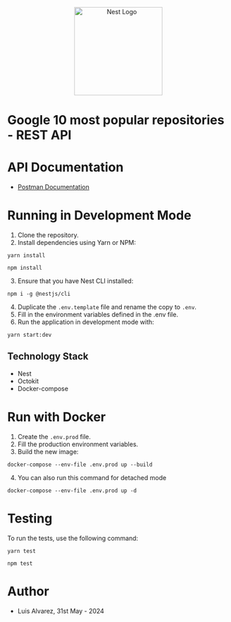<p align="center">
  <a href="http://nestjs.com/" target="blank"><img src="https://nestjs.com/img/logo-small.svg" width="200" alt="Nest Logo" /></a>
</p>

# Google 10 most popular repositories - REST API

# API Documentation

-   [Postman Documentation](https://documenter.getpostman.com/view/9910504/2sA3QtdB3f)

# Running in Development Mode

1. Clone the repository.
2. Install dependencies using Yarn or NPM:

```
yarn install
```

```
npm install
```

3. Ensure that you have Nest CLI installed:

```
npm i -g @nestjs/cli
```

4. Duplicate the `.env.template` file and rename the copy to `.env`.
5. Fill in the environment variables defined in the .env file.
6. Run the application in development mode with:

```
yarn start:dev
```

## Technology Stack

-   Nest
-   Octokit
-   Docker-compose

# Run with Docker

1. Create the `.env.prod` file.
2. Fill the production environment variables.
3. Build the new image:

```
docker-compose --env-file .env.prod up --build
```

4. You can also run this command for detached mode

```
docker-compose --env-file .env.prod up -d
```

# Testing

To run the tests, use the following command:

```
yarn test
```

```
npm test
```

# Author

-   Luis Alvarez, 31st May - 2024
